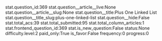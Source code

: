 stat.question_id:369
stat.question__article__live:None
stat.question__article__slug:None
stat.question__title:Plus One Linked List
stat.question__title_slug:plus-one-linked-list
stat.question__hide:False
stat.total_acs:39
stat.total_submitted:95
stat.total_column_articles:1
stat.frontend_question_id:369
stat.is_new_question:False
status:None
difficulty.level:2
paid_only:True
is_favor:False
frequency:0
progress:0
